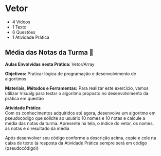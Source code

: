 # Vetor
- 4 Vídeos
- 1 Texto
- 6 Questões
- 1 Atividade Prática

## Média das Notas da Turma 📝
**Aulas Envolvidas nesta Prática:** Vetor/Array

**Objetivos:** Praticar lógica de programação e desenvolvimento de algoritmos

**Materiais, Métodos e Ferramentas:** Para realizar este exercício, vamos utilizar Visualg para testar o algoritmo proposto no desenvolvimento da prática em questão

**Atividade Prática**<br>
Com os conhecimentos adquiridos até agora, desenvolva um algoritmo em pseudocódigo que solicite ao usuário 10 nomes e 10 notas e calcule a média das notas da turma. Apresente na tela, o índice do vetor, os nomes, as notas e o resultado da média

Após desenvolver seu código conforme a descrição acima, copie e cole na caixa de texto (a resposta da Atividade Prática sempre será em código (pseudocódigo))